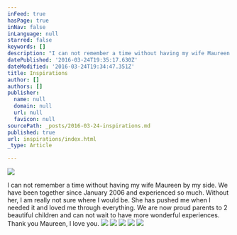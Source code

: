 ```yaml
---
inFeed: true
hasPage: true
inNav: false
inLanguage: null
starred: false
keywords: []
description: "I can not remember a time without having my wife Maureen by my side. We have been together since January 2006 and experienced so much. Without her, I am really not sure where I would be. She has pushed me when I needed it and loved me through everything. We are now proud parents to 2 beautiful children and can not wait to have more wonderful experiences. Thank you Maureen, I love you.\_"
datePublished: '2016-03-24T19:35:17.630Z'
dateModified: '2016-03-24T19:34:47.351Z'
title: Inspirations
author: []
authors: []
publisher:
  name: null
  domain: null
  url: null
  favicon: null
sourcePath: _posts/2016-03-24-inspirations.md
published: true
url: inspirations/index.html
_type: Article

---
```

![](https://the-grid-user-content.s3-us-west-2.amazonaws.com/52c9613c-5be8-4df8-98de-f7c4b159bdcc.jpg)

I can not remember a time without having my wife Maureen by my side. We have been together since January 2006 and experienced so much. Without her, I am really not sure where I would be. She has pushed me when I needed it and loved me through everything. We are now proud parents to 2 beautiful children and can not wait to have more wonderful experiences. Thank you Maureen, I love you. ![](https://the-grid-user-content.s3-us-west-2.amazonaws.com/7e99ab2d-8109-4475-b73d-52a368a427cc.jpg)
![](https://the-grid-user-content.s3-us-west-2.amazonaws.com/654411c2-eaae-4d82-8ba6-ae787bd10ce0.jpg)
![](https://the-grid-user-content.s3-us-west-2.amazonaws.com/744c245c-7b12-4269-880c-3bd3b3127397.jpg)
![](https://the-grid-user-content.s3-us-west-2.amazonaws.com/07b37b81-b07b-4803-867b-f5a257d76c16.jpg)
![](https://the-grid-user-content.s3-us-west-2.amazonaws.com/52c35384-0db2-444c-8711-25f7e3f2ce8a.jpg)